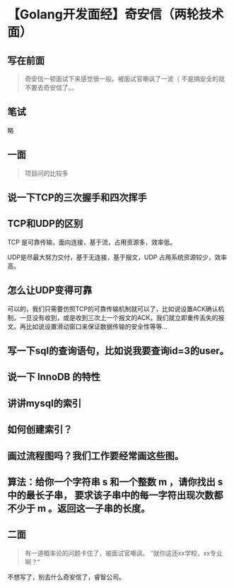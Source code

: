 # 【Golang开发面经】奇安信（两轮技术面）

## 写在前面
> 奇安信一顿面试下来感觉很一般。被面试官嘲讽了一波（
> 不是搞安全的就不要去奇安信了。。

## 笔试
略

## 一面
> 项目问的比较多

##  说一下TCP的三次握手和四次挥手

##  TCP和UDP的区别
TCP 是可靠传输，面向连接，基于流，占用资源多，效率低。

UDP是尽最大努力交付，基于无连接，基于报文，UDP 占用系统资源较少，效率高。

##  怎么让UDP变得可靠
可以的，我们只需要仿照TCP的可靠传输机制就可以了，比如说设置ACK确认机制，一旦没有收到，或是收到三次上一个报文的ACK，我们就立即重传丢失的报文。再比如说设置滑动窗口来保证数据传输的安全性等等...
##  写一下sql的查询语句，比如说我要查询id=3的user。

##  说一下 InnoDB 的特性

##  讲讲mysql的索引

##  如何创建索引？

##  画过流程图吗？我们工作要经常画这些图。

##  算法：给你一个字符串 s 和一个整数 m ，请你找出 s 中的最长子串， 要求该子串中的每一字符出现次数都不少于 m 。返回这一子串的长度。

## 二面
> 有一道概率论的问题卡住了，被面试官嘲讽。
> “就你这还xx学校，xx专业啊？”

不想写了，别去什么奇安信了，睿智公司。 


